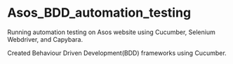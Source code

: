 # Asos_BDD_automation_testing

Running automation testing on Asos website using Cucumber, Selenium Webdriver, and Capybara.

Created Behaviour Driven Development(BDD) frameworks using Cucumber.
